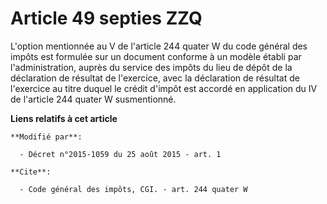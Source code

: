 # Article 49 septies ZZQ

L'option mentionnée au V de l'article 244 quater W du code général des impôts est formulée sur un document conforme à un
modèle établi par l'administration, auprès du service des impôts du lieu de dépôt de la déclaration de résultat de
l'exercice, avec la déclaration de résultat de l'exercice au titre duquel le crédit d'impôt est accordé en application du IV
de l'article 244 quater W susmentionné.

**Liens relatifs à cet article**

	**Modifié par**:

	  - Décret n°2015-1059 du 25 août 2015 - art. 1

	**Cite**:

	  - Code général des impôts, CGI. - art. 244 quater W
